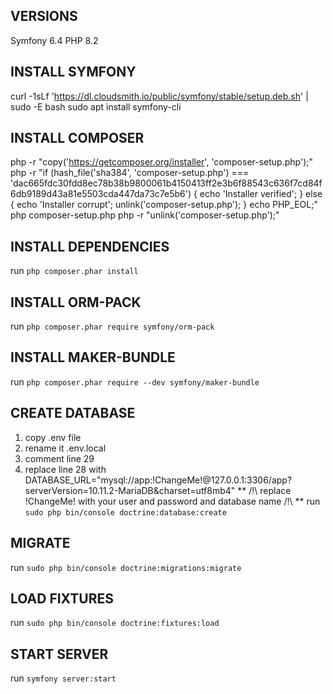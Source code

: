 ## VERSIONS
Symfony 6.4
PHP 8.2

## INSTALL SYMFONY
curl -1sLf 'https://dl.cloudsmith.io/public/symfony/stable/setup.deb.sh' | sudo -E bash
sudo apt install symfony-cli

## INSTALL COMPOSER
php -r "copy('https://getcomposer.org/installer', 'composer-setup.php');"
php -r "if (hash_file('sha384', 'composer-setup.php') === 'dac665fdc30fdd8ec78b38b9800061b4150413ff2e3b6f88543c636f7cd84f6db9189d43a81e5503cda447da73c7e5b6') { echo 'Installer verified'; } else { echo 'Installer corrupt'; unlink('composer-setup.php'); } echo PHP_EOL;"
php composer-setup.php
php -r "unlink('composer-setup.php');"

## INSTALL DEPENDENCIES
run `php composer.phar install`

## INSTALL ORM-PACK
run `php composer.phar require symfony/orm-pack`

## INSTALL MAKER-BUNDLE
run `php composer.phar require --dev symfony/maker-bundle`

## CREATE DATABASE
1. copy .env file
2. rename it .env.local
3. comment line 29
4. replace line 28 with DATABASE_URL="mysql://app:!ChangeMe!@127.0.0.1:3306/app?serverVersion=10.11.2-MariaDB&charset=utf8mb4"
** /!\ replace !ChangeMe! with your user and password and database name /!\ **
run `sudo php bin/console doctrine:database:create`

## MIGRATE
run `sudo php bin/console doctrine:migrations:migrate`

## LOAD FIXTURES
run `sudo php bin/console doctrine:fixtures:load`

## START SERVER
run `symfony server:start`
